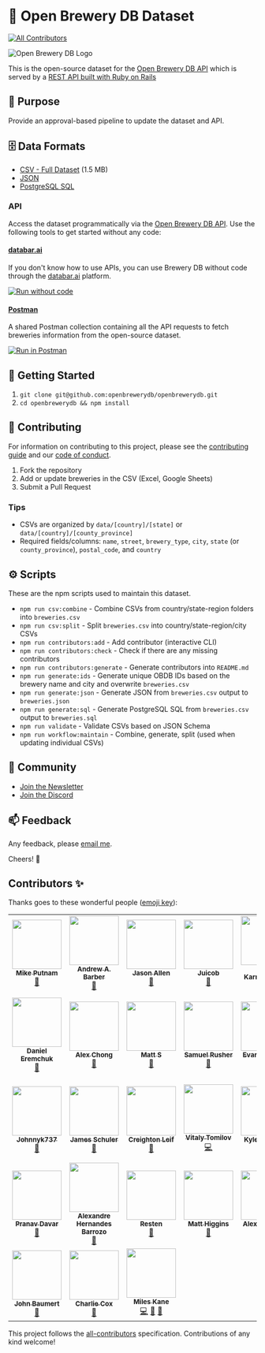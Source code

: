 # 🍻 Open Brewery DB Dataset

<!-- ALL-CONTRIBUTORS-BADGE:START - Do not remove or modify this section -->
[![All Contributors](https://img.shields.io/badge/all_contributors-31-orange.svg?style=flat-square)](#contributors-)
<!-- ALL-CONTRIBUTORS-BADGE:END -->

![Open Brewery DB Logo](obdb-logo-md.jpg)

This is the open-source dataset for the [Open Brewery DB API](https://www.openbrewerydb.org/) which is served by a [REST API built with Ruby on Rails](https://github.com/chrisjm/openbrewerydb-rails-api)

## 🎯 Purpose

Provide an approval-based pipeline to update the dataset and API.

## 🗄 Data Formats

- [CSV - Full Dataset](breweries.csv) (1.5 MB)
- [JSON](breweries.json)
- [PostgreSQL SQL](breweries.sql)

### API

Access the dataset programmatically via the [Open Brewery DB API](https://www.openbrewerydb.org/). Use the following tools to get started without any code:

#### [databar.ai](https://databar.ai)

If you don't know how to use APIs, you can use Brewery DB without code through the [databar.ai](https://databar.ai) platform.

[![Run without code](https://databar.ai/external/ref_button.svg)](https://databar.ai/explore/open-brewery-db?utm_source=brewery&utm_campaign=apiref)

#### [Postman](https://www.postman.com/)

A shared Postman collection containing all the API requests to fetch breweries information from the open-source dataset.

[![Run in Postman](https://run.pstmn.io/button.svg)](https://app.getpostman.com/run-collection/1913239-1eef575a-1e78-4d6e-9678-f4649acce4ef?action=collection%2Ffork&collection-url=entityId%3D1913239-1eef575a-1e78-4d6e-9678-f4649acce4ef%26entityType%3Dcollection%26workspaceId%3D4d34510d-0d62-465a-a884-20c6ae1d468d)

## 🚀 Getting Started

1. `git clone git@github.com:openbrewerydb/openbrewerydb.git`
2. `cd openbrewerydb && npm install`

## 🤝 Contributing

For information on contributing to this project, please see the [contributing guide](CONTRIBUTING.md) and our [code of conduct](CODE_OF_CONDUCT.md).

1. Fork the repository
2. Add or update breweries in the CSV (Excel, Google Sheets)
3. Submit a Pull Request

### Tips

- CSVs are organized by `data/[country]/[state]` or `data/[country]/[county_province]`
- Required fields/columns: `name`, `street`, `brewery_type`, `city`, `state` (or `county_province`), `postal_code`, and `country`

## ⚙️ Scripts

These are the npm scripts used to maintain this dataset.

- `npm run csv:combine` - Combine CSVs from country/state-region folders into `breweries.csv`
- `npm run csv:split` - Split `breweries.csv` into country/state-region/city CSVs
- `npm run contributors:add` - Add contributor (interactive CLI)
- `npm run contributors:check` - Check if there are any missing contributors
- `npm run contributors:generate` - Generate contributors into `README.md`
- `npm run generate:ids` - Generate unique OBDB IDs based on the brewery name and city and overwrite `breweries.csv`
- `npm run generate:json` - Generate JSON from `breweries.csv` output to `breweries.json`
- `npm run generate:sql` - Generate PostgreSQL SQL from `breweries.csv` output to `breweries.sql`
- `npm run validate` - Validate CSVs based on JSON Schema
- `npm run workflow:maintain` - Combine, generate, split (used when updating individual CSVs)

## 👾 Community

- [Join the Newsletter](http://eepurl.com/dBjS0j)
- [Join the Discord](https://discord.gg/SHtpdEN)

## 📫 Feedback

Any feedback, please [email me](mailto:chris@openbrewerydb.org).

Cheers! 🍻

## Contributors ✨

Thanks goes to these wonderful people ([emoji key](https://allcontributors.org/docs/en/emoji-key)):

<!-- ALL-CONTRIBUTORS-LIST:START - Do not remove or modify this section -->
<!-- prettier-ignore-start -->
<!-- markdownlint-disable -->
<table>
  <tr>
    <td align="center"><a href="https://theputnams.net/mike/"><img src="https://avatars3.githubusercontent.com/u/213371?v=4?s=100" width="100px;" alt=""/><br /><sub><b>Mike Putnam</b></sub></a><br /><a href="#data-mikeputnam" title="Data">🔣</a></td>
    <td align="center"><a href="https://andrewbarber.me/"><img src="https://avatars0.githubusercontent.com/u/135927?v=4?s=100" width="100px;" alt=""/><br /><sub><b>Andrew A. Barber</b></sub></a><br /><a href="#data-AndrewBarber" title="Data">🔣</a></td>
    <td align="center"><a href="http://www.therearefourmics.com/"><img src="https://avatars2.githubusercontent.com/u/39307371?v=4?s=100" width="100px;" alt=""/><br /><sub><b>Jason Allen</b></sub></a><br /><a href="#data-jallend1" title="Data">🔣</a></td>
    <td align="center"><a href="https://github.com/Juicob"><img src="https://avatars1.githubusercontent.com/u/68080175?v=4?s=100" width="100px;" alt=""/><br /><sub><b>Juicob</b></sub></a><br /><a href="#data-Juicob" title="Data">🔣</a></td>
    <td align="center"><a href="https://github.com/wkarney"><img src="https://avatars0.githubusercontent.com/u/35663282?v=4?s=100" width="100px;" alt=""/><br /><sub><b>Will Karnasiewicz</b></sub></a><br /><a href="#data-wkarney" title="Data">🔣</a></td>
    <td align="center"><a href="https://dvavs.github.io/"><img src="https://avatars0.githubusercontent.com/u/49594473?v=4?s=100" width="100px;" alt=""/><br /><sub><b>Dylan T. Vavra</b></sub></a><br /><a href="#data-dvavs" title="Data">🔣</a></td>
    <td align="center"><a href="https://github.com/amadisonm1209"><img src="https://avatars0.githubusercontent.com/u/44384309?v=4?s=100" width="100px;" alt=""/><br /><sub><b>Madison Martinez</b></sub></a><br /><a href="#data-amadisonm1209" title="Data">🔣</a></td>
  </tr>
  <tr>
    <td align="center"><a href="https://github.com/danieleremchuk"><img src="https://avatars0.githubusercontent.com/u/50344935?v=4?s=100" width="100px;" alt=""/><br /><sub><b>Daniel Eremchuk</b></sub></a><br /><a href="#data-danieleremchuk" title="Data">🔣</a></td>
    <td align="center"><a href="https://github.com/alexchong"><img src="https://avatars2.githubusercontent.com/u/18007017?v=4?s=100" width="100px;" alt=""/><br /><sub><b>Alex Chong</b></sub></a><br /><a href="#data-alexchong" title="Data">🔣</a></td>
    <td align="center"><a href="https://www.jackofalladmins.com/"><img src="https://avatars0.githubusercontent.com/u/19848610?v=4?s=100" width="100px;" alt=""/><br /><sub><b>Matt S</b></sub></a><br /><a href="#data-MStewGT" title="Data">🔣</a></td>
    <td align="center"><a href="https://www.linkedin.com/in/samuel-rusher/"><img src="https://avatars3.githubusercontent.com/u/55074718?v=4?s=100" width="100px;" alt=""/><br /><sub><b>Samuel Rusher</b></sub></a><br /><a href="#data-srusher" title="Data">🔣</a></td>
    <td align="center"><a href="https://github.com/EACaraway"><img src="https://avatars1.githubusercontent.com/u/71463301?v=4?s=100" width="100px;" alt=""/><br /><sub><b>Evan Caraway</b></sub></a><br /><a href="#data-EACaraway" title="Data">🔣</a></td>
    <td align="center"><a href="https://github.com/tylerkkp"><img src="https://avatars0.githubusercontent.com/u/30785626?v=4?s=100" width="100px;" alt=""/><br /><sub><b>Tyler K Kuromiya Parker</b></sub></a><br /><a href="#data-tylerkkp" title="Data">🔣</a></td>
    <td align="center"><a href="https://github.com/kendellmendoza"><img src="https://avatars.githubusercontent.com/u/32558172?v=4?s=100" width="100px;" alt=""/><br /><sub><b>kendellmendoza</b></sub></a><br /><a href="#data-kendellmendoza" title="Data">🔣</a></td>
  </tr>
  <tr>
    <td align="center"><a href="https://github.com/Johnnyk737"><img src="https://avatars.githubusercontent.com/u/20580717?v=4?s=100" width="100px;" alt=""/><br /><sub><b>Johnnyk737</b></sub></a><br /><a href="#data-Johnnyk737" title="Data">🔣</a></td>
    <td align="center"><a href="https://github.com/jameshschuler"><img src="https://avatars.githubusercontent.com/u/41769529?v=4?s=100" width="100px;" alt=""/><br /><sub><b>James Schuler</b></sub></a><br /><a href="#data-jameshschuler" title="Data">🔣</a></td>
    <td align="center"><a href="https://github.com/cleif"><img src="https://avatars.githubusercontent.com/u/6209424?v=4?s=100" width="100px;" alt=""/><br /><sub><b>Creighton Leif</b></sub></a><br /><a href="#data-cleif" title="Data">🔣</a></td>
    <td align="center"><a href="https://github.com/vitaly-t"><img src="https://avatars.githubusercontent.com/u/5108906?v=4?s=100" width="100px;" alt=""/><br /><sub><b>Vitaly Tomilov</b></sub></a><br /><a href="https://github.com/openbrewerydb/openbrewerydb/commits?author=vitaly-t" title="Code">💻</a></td>
    <td align="center"><a href="https://github.com/kylescudder"><img src="https://avatars.githubusercontent.com/u/74150974?v=4?s=100" width="100px;" alt=""/><br /><sub><b>Kyle Scudder</b></sub></a><br /><a href="#data-kylescudder" title="Data">🔣</a></td>
    <td align="center"><a href="https://chrisjmears.com/"><img src="https://avatars.githubusercontent.com/u/96110?v=4?s=100" width="100px;" alt=""/><br /><sub><b>Chris Mears</b></sub></a><br /><a href="#question-chrisjm" title="Answering Questions">💬</a> <a href="https://github.com/openbrewerydb/openbrewerydb/commits?author=chrisjm" title="Code">💻</a> <a href="#data-chrisjm" title="Data">🔣</a> <a href="#maintenance-chrisjm" title="Maintenance">🚧</a> <a href="#projectManagement-chrisjm" title="Project Management">📆</a> <a href="#tool-chrisjm" title="Tools">🔧</a> <a href="#tutorial-chrisjm" title="Tutorials">✅</a></td>
    <td align="center"><a href="https://github.com/donkeyslaps"><img src="https://avatars.githubusercontent.com/u/91644699?v=4?s=100" width="100px;" alt=""/><br /><sub><b>donkeyslaps</b></sub></a><br /><a href="#data-donkeyslaps" title="Data">🔣</a></td>
  </tr>
  <tr>
    <td align="center"><a href="https://deciphermiddleware.blogspot.com/"><img src="https://avatars.githubusercontent.com/u/30888879?v=4?s=100" width="100px;" alt=""/><br /><sub><b>Pranav Davar</b></sub></a><br /><a href="#tool-cipherwizard9" title="Tools">🔧</a></td>
    <td align="center"><a href="https://github.com/ahbarrozo"><img src="https://avatars.githubusercontent.com/u/36050690?v=4?s=100" width="100px;" alt=""/><br /><sub><b>Alexandre Hernandes Barrozo</b></sub></a><br /><a href="#data-ahbarrozo" title="Data">🔣</a></td>
    <td align="center"><a href="https://github.com/Resten1497"><img src="https://avatars.githubusercontent.com/u/19689492?v=4?s=100" width="100px;" alt=""/><br /><sub><b>Resten</b></sub></a><br /><a href="#data-Resten1497" title="Data">🔣</a></td>
    <td align="center"><a href="https://matthiggins.dev/"><img src="https://avatars.githubusercontent.com/u/8033424?v=4?s=100" width="100px;" alt=""/><br /><sub><b>Matt Higgins</b></sub></a><br /><a href="#data-vextor22" title="Data">🔣</a></td>
    <td align="center"><a href="https://alexjustesen.com/"><img src="https://avatars.githubusercontent.com/u/1144087?v=4?s=100" width="100px;" alt=""/><br /><sub><b>Alex Justesen</b></sub></a><br /><a href="#data-alexjustesen" title="Data">🔣</a></td>
    <td align="center"><a href="https://www.binarydolphin.com/"><img src="https://avatars.githubusercontent.com/u/4139590?v=4?s=100" width="100px;" alt=""/><br /><sub><b>Craig Kelly</b></sub></a><br /><a href="#data-CraigKelly" title="Data">🔣</a></td>
    <td align="center"><a href="http://rewak.pl/"><img src="https://avatars.githubusercontent.com/u/10898728?v=4?s=100" width="100px;" alt=""/><br /><sub><b>Krzysztof Rewak</b></sub></a><br /><a href="#data-krzysztofrewak" title="Data">🔣</a></td>
  </tr>
  <tr>
    <td align="center"><a href="https://johnbaumert.com/"><img src="https://avatars.githubusercontent.com/u/36886175?v=4?s=100" width="100px;" alt=""/><br /><sub><b>John Baumert</b></sub></a><br /><a href="#data-baumertjohn" title="Data">🔣</a></td>
    <td align="center"><a href="https://github.com/phortysiks"><img src="https://avatars.githubusercontent.com/u/25803180?v=4?s=100" width="100px;" alt=""/><br /><sub><b>Charlie Cox</b></sub></a><br /><a href="#data-phortysiks" title="Data">🔣</a></td>
    <td align="center"><a href="https://github.com/milsman2"><img src="https://avatars.githubusercontent.com/u/72627575?v=4?s=100" width="100px;" alt=""/><br /><sub><b>Miles Kane</b></sub></a><br /><a href="https://github.com/openbrewerydb/openbrewerydb/commits?author=milsman2" title="Code">💻</a> <a href="#data-milsman2" title="Data">🔣</a> <a href="#design-milsman2" title="Design">🎨</a></td>
  </tr>
</table>

<!-- markdownlint-restore -->
<!-- prettier-ignore-end -->

<!-- ALL-CONTRIBUTORS-LIST:END -->

This project follows the [all-contributors](https://github.com/all-contributors/all-contributors) specification. Contributions of any kind welcome!
